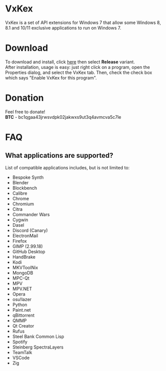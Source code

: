 # VxKex
VxKex is a set of API extensions for Windows 7 that allow some Windows 8, 8.1 and 10/11 exclusive applications to run on Windows 7.
# Download
To download and install, click <a href="https://github.com/vxiiduu1/VxKex/releases">here</a> then select **Release** variant.
<br>
After installation, usage is easy: just right click on a program, open the Properties dialog, and select the VxKex tab. Then, check the check box which says "Enable VxKex for this program".
# Donation
Feel free to donate!
<br>
**BTC** - bc1qgaa43jrwsvdpk02jakwxs9ut3q4avmcva5c7le
# FAQ
## What applications are supported?
List of compatible applications includes, but is not limited to:
- Bespoke Synth
- Blender
- Blockbench
- Calibre
- Chrome
- Chromium
- Citra
- Commander Wars
- Cygwin
- Dasel
- Discord (Canary)
- ElectronMail
- Firefox
- GIMP (2.99.18)
- GitHub Desktop
- HandBrake
- Kodi
- MKVToolNix
- MongoDB
- MPC-Qt
- MPV
- MPV.NET
- Opera
- osu!lazer
- Python
- Paint.net
- qBittorrent
- QMMP
- Qt Creator
- Rufus
- Steel Bank Common Lisp
- Spotify
- Steinberg SpectraLayers
- TeamTalk
- VSCode
- Zig
